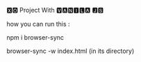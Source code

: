 🆇🅾 Project With 🆅🅰🅽🅸🅻🅰  🅹🆂

how you can run this :

npm i browser-sync

browser-sync -w index.html        (in its directory)

